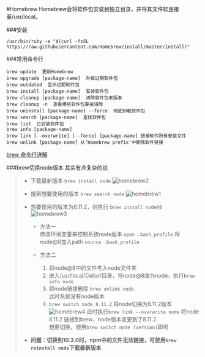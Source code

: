 #Homebrew
Homebrew会将软件包安装到独立目录，并将其文件软连接至/usr/local。

###安装

```
/usr/bin/ruby -e "$(curl -fsSL https://raw.githubusercontent.com/Homebrew/install/master/install)"
```

###常用命令行
```
brew update  更新Homebrew
brew upgrade [package-name]  升级过期软件包
brew outdated  显示过期软件包
brew install [package-name]  安装软件包
brew cleanup [package-name]  清除软件包老版本
brew cleanup -n  查看哪些软件包要被清除
brew uninstall [package-name] --force  彻底卸载软件包
brew search [package-name]  查找软件包
brew list  已安装软件包
brew info [package-name]
brew link [--overwrite] [--force] [package-name] 链接软件所有安装文件
brew unlink [package-name] 从’Homebrew prefix'中删除软件链接
```
[brew 命令行详解][brew_cli]

###brew切换node版本
其实有点复杂的说

> * 下载最新版本 `brew install node`
> ![homebrew2](images/homebrew/homebrew2.png)
> * 搜索想要使用的版本 `brew search node`
> ![homebrew1](images/homebrew/homebrew1.png)
> * 想要使用的版本为8.11.2，则执行 `brew install node@8`
> ![homebrew3](images/homebrew/homebrew3.png)
>
> 	* 方法一 <br>
> 修改环境变量来控制系统node版本 `open .bash_profile` 将node@8加入path `source .bash_profile`
>
> 	* 方法二 <br>
> 		1. 将node@8中的文件考入node文件夹 <br>
> 		2. 进入/usr/local/Cellar/目录，将node@8改为node。执行`brew info node` <br>
> 		3. 将node链接删除 `brew unlink node` <br>此时系统没有node版本 <br>
> 		4. `brew switch node 8.11.2` 将node切换为8.11.2版本 <br>
> 		![homebrew4](images/homebrew/homebrew4.png)
> 		此时执行`brew link --overwrite node` 将node 8.11.2 链接到brew，node版本变更到了8.11.2 <br>
> 		想要切换，使用`brew switch node [version]`即可
> * **问题：切换到10.3.0时，npm中的文件无法链接，可使用`brew reinstall node`下载最新版本**


[brew_cli]:https://blog.csdn.net/beyond__devil/article/details/52649362
